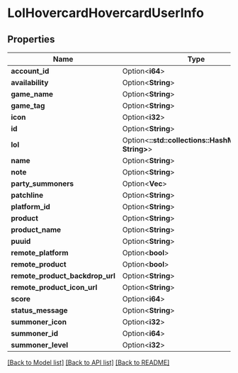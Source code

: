 # LolHovercardHovercardUserInfo

## Properties

Name | Type | Description | Notes
------------ | ------------- | ------------- | -------------
**account_id** | Option<**i64**> |  | [optional]
**availability** | Option<**String**> |  | [optional]
**game_name** | Option<**String**> |  | [optional]
**game_tag** | Option<**String**> |  | [optional]
**icon** | Option<**i32**> |  | [optional]
**id** | Option<**String**> |  | [optional]
**lol** | Option<**::std::collections::HashMap<String, String>**> |  | [optional]
**name** | Option<**String**> |  | [optional]
**note** | Option<**String**> |  | [optional]
**party_summoners** | Option<**Vec<String>**> |  | [optional]
**patchline** | Option<**String**> |  | [optional]
**platform_id** | Option<**String**> |  | [optional]
**product** | Option<**String**> |  | [optional]
**product_name** | Option<**String**> |  | [optional]
**puuid** | Option<**String**> |  | [optional]
**remote_platform** | Option<**bool**> |  | [optional]
**remote_product** | Option<**bool**> |  | [optional]
**remote_product_backdrop_url** | Option<**String**> |  | [optional]
**remote_product_icon_url** | Option<**String**> |  | [optional]
**score** | Option<**i64**> |  | [optional]
**status_message** | Option<**String**> |  | [optional]
**summoner_icon** | Option<**i32**> |  | [optional]
**summoner_id** | Option<**i64**> |  | [optional]
**summoner_level** | Option<**i32**> |  | [optional]

[[Back to Model list]](../README.md#documentation-for-models) [[Back to API list]](../README.md#documentation-for-api-endpoints) [[Back to README]](../README.md)


